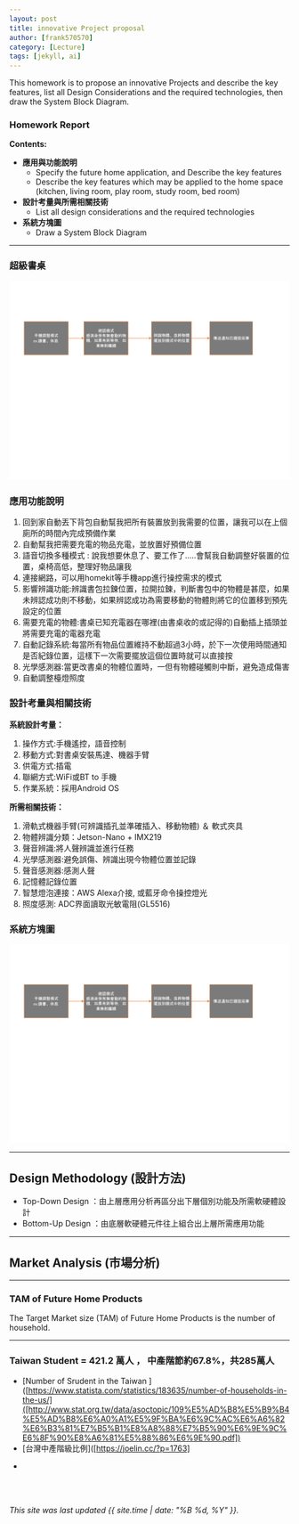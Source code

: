 ```yaml
---
layout: post
title: innovative Project proposal
author: [frank570570]
category: [Lecture]
tags: [jekyll, ai]
---
```


This homework is to propose an innovative Projects and describe the key features, list all Design Considerations and the required technologies, then draw the System Block Diagram.


### Homework Report
**Contents:**<br>
* **應用與功能說明**
  - Specify the future home application, and Describe the key features
  - Describe the key features which may be applied to the home space (kitchen, living room, play room, study room, bed room)
* **設計考量與所需相關技術**
  - List all design considerations and the required technologies
* **系統方塊圖**
  - Draw a System Block Diagram

---

### 超級書桌
![image](https://github.com/frank570570/MCU-project/blob/d9494e74a8f1fdb0a4b035de3c8e7b43e62aa6e2/images/111%201%20of%201.png)
### 應用功能說明
1. 回到家自動丟下背包自動幫我把所有裝置放到我需要的位置，讓我可以在上個廁所的時間內完成預備作業
2. 自動幫我把需要充電的物品充電，並放置好預備位置
3. 語音切換多種模式 : 說我想要休息了、要工作了.....會幫我自動調整好裝置的位置，桌椅高低，整理好物品讓我
4. 連接網路，可以用homekit等手機app進行操控需求的模式
5. 影響辨識功能:辨識書包拉鍊位置，拉開拉鍊，判斷書包中的物體是甚麼，如果未辨認成功則不移動，如果辨認成功為需要移動的物體則將它的位置移到預先設定的位置
6. 需要充電的物體:書桌已知充電器在哪裡(由書桌收的或記得的)自動插上插頭並將需要充電的電器充電
7. 自動記錄系統:每當所有物品位置維持不動超過3小時，於下一次使用時間通知是否紀錄位置，這樣下一次需要擺放這個位置時就可以直接按 
8. 光學感測器:當更改書桌的物體位置時，一但有物體碰觸則中斷，避免造成傷害
9. 自動調整檯燈照度

### 設計考量與相關技術
**系統設計考量：**<br>
1. 操作方式:手機遙控，語音控制
2. 移動方式:對書桌安裝馬達、機器手臂
3. 供電方式:插電
4. 聯網方式:WiFi或BT to 手機
4. 作業系統：採用Android OS

**所需相關技術：**
1. 滑軌式機器手臂(可辨識插孔並準確插入、移動物體) ＆ 軟式夾具
2. 物體辨識分類：Jetson-Nano + IMX219
3. 聲音辨識:將人聲辨識並進行任務
4. 光學感測器:避免誤傷、辨識出現今物體位置並記錄
5. 聲音感測器:感測人聲
6. 記憶體記錄位置
7. 智慧燈泡連接：AWS Alexa介接, 或藍牙命令操控燈光
8. 照度感測: ADC界面讀取光敏電阻(GL5516)


### 系統方塊圖

![image](https://github.com/frank570570/MCU-project/blob/d9494e74a8f1fdb0a4b035de3c8e7b43e62aa6e2/images/111%201%20of%201.png)

---
## Design Methodology (設計方法)
* Top-Down Design  ：由上層應用分析再區分出下層個別功能及所需軟硬體設計
* Bottom-Up Design ：由底層軟硬體元件往上組合出上層所需應用功能

---
## Market Analysis (市場分析)


---
### TAM of Future Home Products
The Target Market size (TAM) of Future Home Products is the number of household.<br>

---
### Taiwan Student = 421.2 萬人 ， 中產階節約67.8%，共285萬人
* [Number of Srudent in the Taiwan ]([https://www.statista.com/statistics/183635/number-of-households-in-the-us/]([http://www.stat.org.tw/data/asoctopic/109%E5%AD%B8%E5%B9%B4%E5%AD%B8%E6%A0%A1%E5%9F%BA%E6%9C%AC%E6%A6%82%E6%B3%81%E7%B5%B1%E8%A8%88%E7%B5%90%E6%9E%9C%E6%8F%90%E8%A6%81%E5%88%86%E6%9E%90.pdf])<br>
* [台灣中產階級比例]([https://joelin.cc/?p=1763]


-

<br>
<br>

*This site was last updated {{ site.time | date: "%B %d, %Y" }}.*


